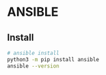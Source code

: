 # ANSIBLE

## Install
```bash
# ansible install
python3 -m pip install ansible
ansible --version
```